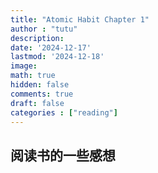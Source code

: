 ```yaml
---
title: "Atomic Habit Chapter 1"
author : "tutu"
description:
date: '2024-12-17'
lastmod: '2024-12-18'
image:
math: true
hidden: false
comments: true
draft: false
categories : ["reading"]
---
```



阅读书的一些感想
---
